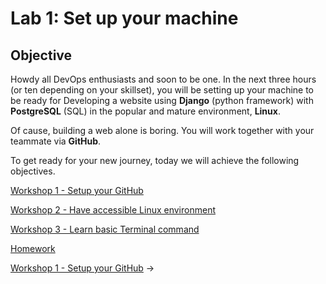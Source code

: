 # Lab 1: Set up your machine

## Objective

Howdy all DevOps enthusiasts and soon to be one. In the next three hours (or ten depending on your skillset), you will be setting up your machine to be ready for Developing a website using **Django** (python framework) with **PostgreSQL** (SQL) in the popular and mature environment, **Linux**.

Of cause, building a web alone is boring. You will work together with your teammate via **GitHub**.

To get ready for your new journey, today we will achieve the following objectives.

[Workshop 1 - Setup your GitHub](./setup-github.md)

[Workshop 2 - Have accessible Linux environment](./setup-linux.md)

[Workshop 3 - Learn basic Terminal command](./basic-terminal.md)

[Homework](./home-work-1.md)

<div class="page-nav"><p class="inner">
    <span class="prev"> 
        <!-- ←
        <a href="./setup-linux.html" class="">Workshop 2 - Have accessible Linux environment</a> -->
    </span> 
    <span class="next">
        <a href="./setup-github.html" class="">Workshop 1 - Setup your GitHub</a>
        →
    </span></p>
</div>
